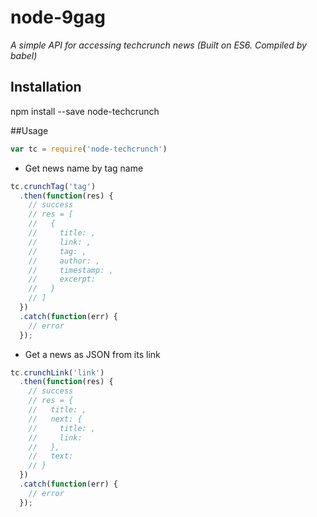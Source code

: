 # node-9gag

*A simple API for accessing techcrunch news*
*(Built on ES6. Compiled by babel)*

## Installation

npm install --save node-techcrunch

##Usage

```js
var tc = require('node-techcrunch')
```

- Get news name by tag name

```js
tc.crunchTag('tag')
  .then(function(res) {
    // success
    // res = [
    //   {
    //     title: ,
    //     link: ,
    //     tag: ,
    //     author: ,
    //     timestamp: ,
    //     excerpt:
    //   }
    // ]
  })
  .catch(function(err) {
    // error
  });
```

- Get a news as JSON from its link

```js
tc.crunchLink('link')
  .then(function(res) {
    // success
    // res = {
    //   title: ,
    //   next: {
    //     title: ,
    //     link:
    //   },
    //   text:
    // }
  })
  .catch(function(err) {
    // error
  });
```